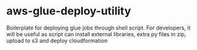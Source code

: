 # aws-glue-deploy-utility
Boilerplate for deploying glue jobs through shell script. For developers, it will be useful as script can install external libraries, extra py files in zip, upload to s3 and deploy cloudformation
